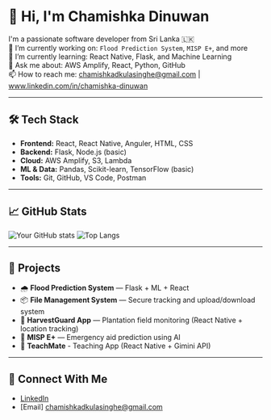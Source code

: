 # 👋 Hi, I'm Chamishka Dinuwan

I'm a passionate software developer from Sri Lanka 🇱🇰  
🔭 I’m currently working on: `Flood Prediction System`, `MISP E+`, and more  
🌱 I’m currently learning: React Native, Flask, and Machine Learning   
💬 Ask me about: AWS Amplify, React, Python, GitHub  
📫 How to reach me: chamishkadkulasinghe@gmail.com | www.linkedin.com/in/chamishka-dinuwan

---

## 🛠️ Tech Stack

- **Frontend:** React, React Native, Anguler, HTML, CSS
- **Backend:** Flask, Node.js (basic)
- **Cloud:** AWS Amplify, S3, Lambda
- **ML & Data:** Pandas, Scikit-learn, TensorFlow (basic)
- **Tools:** Git, GitHub, VS Code, Postman

---

## 📈 GitHub Stats

![Your GitHub stats](https://github-readme-stats.vercel.app/api?username=your-github-username&show_icons=true&theme=tokyonight)
![Top Langs](https://github-readme-stats.vercel.app/api/top-langs/?username=your-github-username&layout=compact&theme=tokyonight)

---

## 🔗 Projects

- 🌧️ **Flood Prediction System** — Flask + ML + React
- 📦 **File Management System** — Secure tracking and upload/download system
- 📱 **HarvestGuard App** — Plantation field monitoring (React Native + location tracking)
- 📘 **MISP E+** — Emergency aid prediction using AI
- 📱 **TeachMate** - Teaching App (React Native + Gimini API)

---

## 🤝 Connect With Me

- [LinkedIn](https://www.linkedin.com/in/chamishka-dinuwan/)
- [Email] chamishkadkulasinghe@gmail.com
